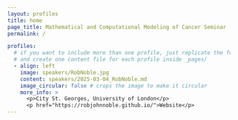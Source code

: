 ```yaml
---
layout: profiles
title: home
page_title: Mathematical and Computational Modeling of Cancer Seminar
permalink: /

profiles:
  # if you want to include more than one profile, just replicate the following block
  # and create one content file for each profile inside _pages/
  - align: left
    image: speakers/RobNoble.jpg
    content: speakers/2025-03-04_RobNoble.md
    image_circular: false # crops the image to make it circular
    more_info: >
      <p>City St. Georges, University of London</p>
      <p href="https://robjohnnoble.github.io/">Website</p> 
---
```

